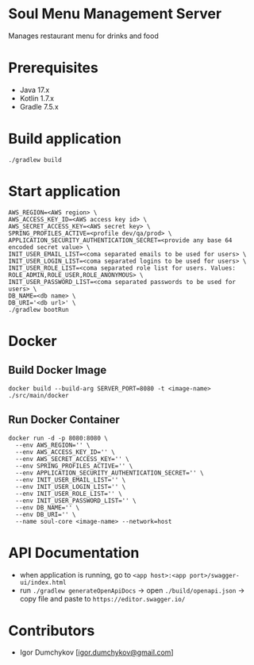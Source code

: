 # Soul Menu Management Server
Manages restaurant menu for drinks and food

# Prerequisites

- Java 17.x
- Kotlin 1.7.x
- Gradle 7.5.x

# Build application

```shell
./gradlew build
```
# Start application

```shell
AWS_REGION=<AWS region> \
AWS_ACCESS_KEY_ID=<AWS access key id> \
AWS_SECRET_ACCESS_KEY=<AWS secret key> \
SPRING_PROFILES_ACTIVE=<profile dev/qa/prod> \
APPLICATION_SECURITY_AUTHENTICATION_SECRET=<provide any base 64 encoded secret value> \
INIT_USER_EMAIL_LIST=<coma separated emails to be used for users> \
INIT_USER_LOGIN_LIST=<coma separated logins to be used for users> \
INIT_USER_ROLE_LIST=<coma separated role list for users. Values: ROLE_ADMIN,ROLE_USER,ROLE_ANONYMOUS> \
INIT_USER_PASSWORD_LIST=<coma separated passwords to be used for users> \
DB_NAME=<db name> \
DB_URI='<db url>' \
./gradlew bootRun
```
# Docker

## Build Docker Image
```shell
docker build --build-arg SERVER_PORT=8080 -t <image-name> ./src/main/docker
```

## Run Docker Container
```shell
docker run -d -p 8080:8080 \
  --env AWS_REGION='' \
  --env AWS_ACCESS_KEY_ID='' \
  --env AWS_SECRET_ACCESS_KEY='' \
  --env SPRING_PROFILES_ACTIVE='' \
  --env APPLICATION_SECURITY_AUTHENTICATION_SECRET='' \
  --env INIT_USER_EMAIL_LIST='' \
  --env INIT_USER_LOGIN_LIST='' \
  --env INIT_USER_ROLE_LIST='' \
  --env INIT_USER_PASSWORD_LIST='' \
  --env DB_NAME='' \
  --env DB_URI='' \
  --name soul-core <image-name> --network=host
```

# API Documentation

- when application is running, go to `<app host>:<app port>/swagger-ui/index.html`
- run `./gradlew generateOpenApiDocs` -> open `./build/openapi.json` -> copy file and paste to `https://editor.swagger.io/`

# Contributors
- Igor Dumchykov [igor.dumchykov@gmail.com]